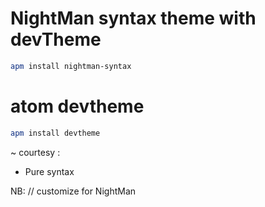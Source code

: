 # NightMan syntax theme with devTheme

```bash
apm install nightman-syntax
```

# atom devtheme
```bash
apm install devtheme
```
~ courtesy :
* Pure syntax

NB: // customize for NightMan
